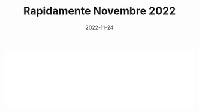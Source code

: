﻿---
layout: torneo
title:  "Rapidamente Novembre 2022"
date:   2022-11-24
---
<script>
  function resizeIframe(obj) {
    obj.style.height = obj.contentWindow.document.documentElement.scrollHeight + 'px';
  }
</script>
<iframe src="Grp1-Rd15.html" style="
    display: block;
    width: 100%;
    border: none;" frameborder="0" scrolling="no" onload="resizeIframe(this)"></iframe>